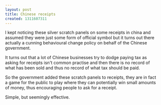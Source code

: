 ```yaml
---
layout: post
title: Chinese receipts
created: 1311607311
---
```



I kept noticing these silver scratch panels on some receipts in china and assumed they were just some form of official symbol but it turns out there actually a cunning behavioural change policy on behalf of the Chinese government.

It turns out that a lot of Chinese businesses try to dodge paying tax as asking for receipts isn&#39;t common practise and then there is no record of what has been sold and thus no record of what tax should be paid.

So the government added these scratch panels to receipts, they are in fact a game for the public to play where they can potentially win small amounts of money, thus encouraging people to ask for a receipt.

Simple, but seemingly effective.
